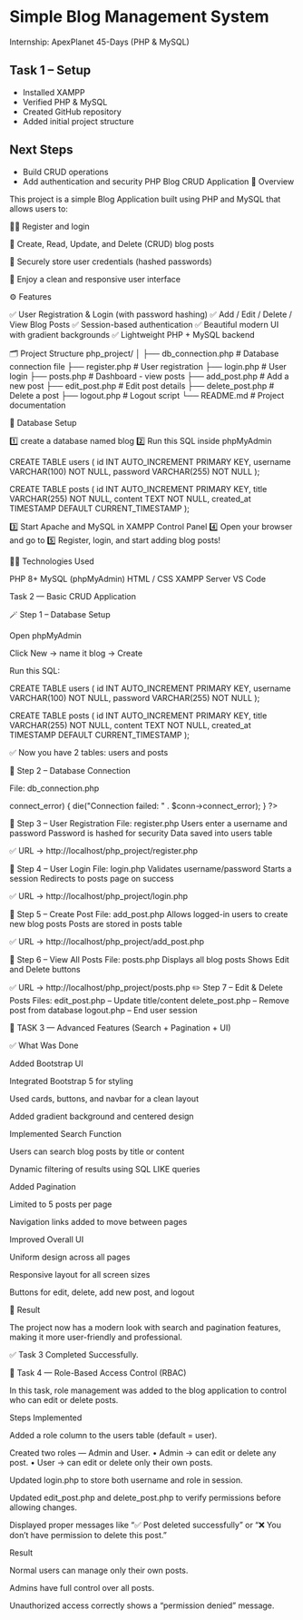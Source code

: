 # Simple Blog Management System

Internship: ApexPlanet 45-Days (PHP & MySQL)

## Task 1 – Setup
- Installed XAMPP
- Verified PHP & MySQL
- Created GitHub repository
- Added initial project structure

## Next Steps
- Build CRUD operations
- Add authentication and security
PHP Blog CRUD Application
📖 Overview

This project is a simple Blog Application built using PHP and MySQL that allows users to:

🧑‍💻 Register and login

📝 Create, Read, Update, and Delete (CRUD) blog posts

🔐 Securely store user credentials (hashed passwords)

🎨 Enjoy a clean and responsive user interface

⚙️ Features

✅ User Registration & Login (with password hashing)
✅ Add / Edit / Delete / View Blog Posts
✅ Session-based authentication
✅ Beautiful modern UI with gradient backgrounds
✅ Lightweight PHP + MySQL backend

🗂️ Project Structure
php_project/
│
├── db_connection.php     # Database connection file
├── register.php          # User registration
├── login.php             # User login
├── posts.php             # Dashboard - view posts
├── add_post.php          # Add a new post
├── edit_post.php         # Edit post details
├── delete_post.php       # Delete a post
├── logout.php            # Logout script
└── README.md             # Project documentation

🧱 Database Setup

1️⃣ create a database named blog
2️⃣ Run this SQL inside phpMyAdmin

CREATE TABLE users (
  id INT AUTO_INCREMENT PRIMARY KEY,
  username VARCHAR(100) NOT NULL,
  password VARCHAR(255) NOT NULL
);

CREATE TABLE posts (
  id INT AUTO_INCREMENT PRIMARY KEY,
  title VARCHAR(255) NOT NULL,
  content TEXT NOT NULL,
  created_at TIMESTAMP DEFAULT CURRENT_TIMESTAMP
);

3️⃣ Start Apache and MySQL in XAMPP Control Panel
4️⃣ Open your browser and go to
5️⃣ Register, login, and start adding blog posts!

🧑‍💻 Technologies Used

PHP 8+
MySQL (phpMyAdmin)
HTML / CSS
XAMPP Server
VS Code

Task 2 — Basic CRUD Application


🪄 Step 1 – Database Setup

Open phpMyAdmin

Click New → name it blog → Create

Run this SQL:

CREATE TABLE users (
  id INT AUTO_INCREMENT PRIMARY KEY,
  username VARCHAR(100) NOT NULL,
  password VARCHAR(255) NOT NULL
);

CREATE TABLE posts (
  id INT AUTO_INCREMENT PRIMARY KEY,
  title VARCHAR(255) NOT NULL,
  content TEXT NOT NULL,
  created_at TIMESTAMP DEFAULT CURRENT_TIMESTAMP
);


✅ Now you have 2 tables: users and posts

🔌 Step 2 – Database Connection

File: db_connection.php

<?php
$servername = "localhost";
$username = "root";
$password = "";
$dbname = "blog";

$conn = new mysqli($servername, $username, $password, $dbname);

if ($conn->connect_error) {
  die("Connection failed: " . $conn->connect_error);
}
?>

👤 Step 3 – User Registration
File: register.php
Users enter a username and password
Password is hashed for security
Data saved into users table

✅ URL → http://localhost/php_project/register.php

🔐 Step 4 – User Login
File: login.php
Validates username/password
Starts a session
Redirects to posts page on success

✅ URL → http://localhost/php_project/login.php

📝 Step 5 – Create Post
File: add_post.php
Allows logged-in users to create new blog posts
Posts are stored in posts table

✅ URL → http://localhost/php_project/add_post.php

📜 Step 6 – View All Posts
File: posts.php
Displays all blog posts
Shows Edit and Delete buttons

✅ URL → http://localhost/php_project/posts.php
✏️ Step 7 – Edit & Delete Posts
Files:
edit_post.php – Update title/content
delete_post.php – Remove post from database
logout.php – End user session



🧩 TASK 3 — Advanced Features (Search + Pagination + UI)


✅ What Was Done

Added Bootstrap UI

Integrated Bootstrap 5 for styling

Used cards, buttons, and navbar for a clean layout

Added gradient background and centered design

Implemented Search Function

Users can search blog posts by title or content

Dynamic filtering of results using SQL LIKE queries

Added Pagination

Limited to 5 posts per page

Navigation links added to move between pages

Improved Overall UI

Uniform design across all pages

Responsive layout for all screen sizes

Buttons for edit, delete, add new post, and logout

🧾 Result

The project now has a modern look with search and pagination features, making it more user-friendly and professional.

✅ Task 3 Completed Successfully.


🧩 Task 4 — Role-Based Access Control (RBAC)

In this task, role management was added to the blog application to control who can edit or delete posts.

Steps Implemented

Added a role column to the users table (default = user).

Created two roles — Admin and User.
• Admin → can edit or delete any post.
• User → can edit or delete only their own posts.

Updated login.php to store both username and role in session.

Updated edit_post.php and delete_post.php to verify permissions before allowing changes.

Displayed proper messages like “✅ Post deleted successfully” or “❌ You don’t have permission to delete this post.”

Result

Normal users can manage only their own posts.

Admins have full control over all posts.

Unauthorized access correctly shows a “permission denied” message.
